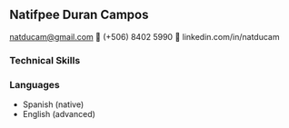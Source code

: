 ## **Natifpee Duran Campos** 
natducam@gmail.com :small_orange_diamond: (+506) 8402 5990 :small_orange_diamond: linkedin.com/in/natducam

### Technical Skills


### Languages
- Spanish (native)
- English (advanced)
